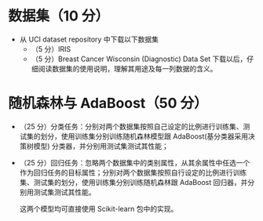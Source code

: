 # 数据集（10 分）
- 从 UCI dataset repository 中下载以下数据集
  - （5 分）IRIS
  - （5 分）Breast Cancer Wisconsin (Diagnostic) Data Set
    下载以后，仔细阅读数据集的使用说明，理解其用途及每一列数据的含义。

# 随机森林与 AdaBoost（50 分）
- （25 分）分类任务：分别对两个数据集按照自己设定的比例进行训练集、测试集的划分，使用训练集分别训练随机森林模型跟 AdaBoost(基分类器采用决策树模型) 分类器，并分别用测试集测试其性能；

- （25 分）回归任务：忽略两个数据集中的类别属性，从其余属性中任选一个作为回归任务的目标属性；分别对两个数据集按照自行设定的比例进行训练集、测试集的划分，使用训练集分别训练随机森林跟 AdaBoost 回归器，并分别用测试集测试其性能。

  这两个模型均可直接使用 Scikit-learn 包中的实现。